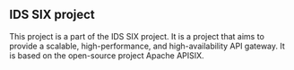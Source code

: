 ## IDS SIX project

This project is a part of the IDS SIX project. It is a project that aims to provide a scalable, high-performance, and high-availability API gateway. It is based on the open-source project Apache APISIX.